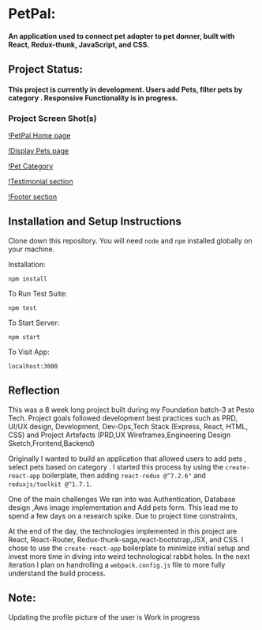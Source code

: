 # PetPal:
#### An application used to connect pet adopter to pet donner, built with React, Redux-thunk, JavaScript, and CSS.

## Project Status:
#### This project is currently in development. Users add Pets, filter pets by category . Responsive Functionality is in progress.

### Project Screen Shot(s)
 
[!PetPal Home page](https://drive.google.com/file/d/18Dj6HEh2wvMRsT8F7WcOTe0ZEBvoHs7R/view?usp=sharing)

[!Display Pets page](https://drive.google.com/file/d/10GEHFqmv1rRqEz7NqXA--PY8sS-QYC0x/view?usp=sharing)

[!Pet Category](https://drive.google.com/file/d/155xLm8SGK6MMU826cDEmHvTwn6qGcPJL/view?usp=sharing)

[!Testimonial section](https://drive.google.com/file/d/1bVr41HO18McJGAXw9s8BVbzFnpXq4Itx/view?usp=sharing)

[!Footer section](https://drive.google.com/file/d/154TvuuxNi25XCI0Qm8gbXq52DFVIklPe/view?usp=sharing)

## Installation and Setup Instructions


Clone down this repository. You will need `node` and `npm` installed globally on your machine.  

Installation:

`npm install`  

To Run Test Suite:  

`npm test`  

To Start Server:

`npm start`  

To Visit App:

`localhost:3000`  

## Reflection

This was a 8 week long project built during my Foundation batch-3 at Pesto Tech. Project goals followed development best practices such as PRD, UI/UX design, Development, Dev-Ops,Tech Stack (Express, React, HTML, CSS) and Project Artefacts (PRD,UX Wireframes,Engineering Design Sketch,Frontend,Backend)  

Originally I wanted to build an application that allowed users to add pets , select pets based on category . I started this process by using the `create-react-app` boilerplate, then adding `react-redux @^7.2.6"` and `reduxjs/toolkit @^1.7.1`.  

One of the main challenges We ran into was Authentication, Database design ,Aws image implementation and Add pets form. This lead me to spend a few days on a research spike. Due to project time constraints,

At the end of the day, the technologies implemented in this project are React, React-Router, Redux-thunk-saga,react-bootstrap,JSX, and CSS. I chose to use the `create-react-app` boilerplate to minimize initial setup and invest more time in diving into weird technological rabbit holes. In the next iteration I plan on handrolling a `webpack.config.js` file to more fully understand the build process.

## Note:
Updating the profile picture of the user is Work in progress
